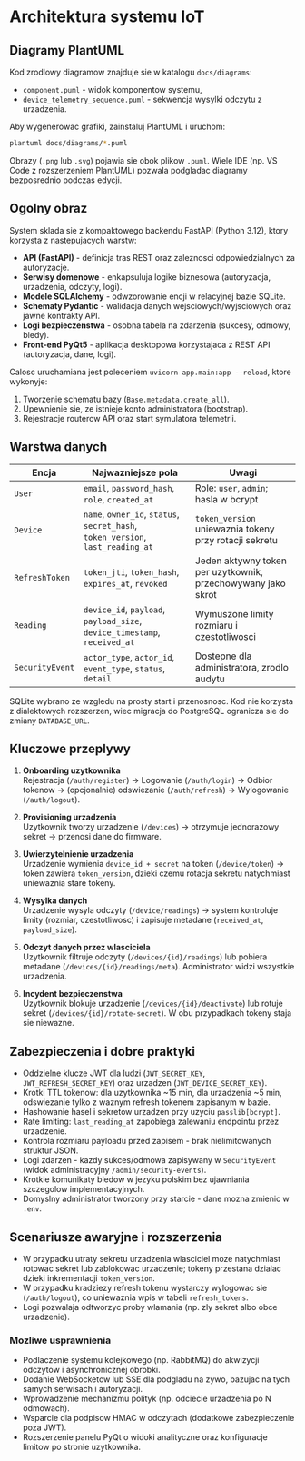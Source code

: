 # Architektura systemu IoT

## Diagramy PlantUML

Kod zrodlowy diagramow znajduje sie w katalogu `docs/diagrams`:

- `component.puml` - widok komponentow systemu,
- `device_telemetry_sequence.puml` - sekwencja wysylki odczytu z urzadzenia.

Aby wygenerowac grafiki, zainstaluj PlantUML i uruchom:

```bash
plantuml docs/diagrams/*.puml
```

Obrazy (`.png` lub `.svg`) pojawia sie obok plikow `.puml`. Wiele IDE (np. VS Code z rozszerzeniem PlantUML) pozwala podgladac diagramy bezposrednio podczas edycji.

## Ogolny obraz

System sklada sie z kompaktowego backendu FastAPI (Python 3.12), ktory korzysta z nastepujacych warstw:

- **API (FastAPI)** - definicja tras REST oraz zaleznosci odpowiedzialnych za autoryzacje.
- **Serwisy domenowe** - enkapsuluja logike biznesowa (autoryzacja, urzadzenia, odczyty, logi).
- **Modele SQLAlchemy** - odwzorowanie encji w relacyjnej bazie SQLite.
- **Schematy Pydantic** - walidacja danych wejsciowych/wyjsciowych oraz jawne kontrakty API.
- **Logi bezpieczenstwa** - osobna tabela na zdarzenia (sukcesy, odmowy, bledy).
- **Front-end PyQt5** - aplikacja desktopowa korzystajaca z REST API (autoryzacja, dane, logi).

Calosc uruchamiana jest poleceniem `uvicorn app.main:app --reload`, ktore wykonyje:

1. Tworzenie schematu bazy (`Base.metadata.create_all`).
2. Upewnienie sie, ze istnieje konto administratora (bootstrap).
3. Rejestracje routerow API oraz start symulatora telemetrii.

## Warstwa danych

| Encja | Najwazniejsze pola | Uwagi |
| --- | --- | --- |
| `User` | `email`, `password_hash`, `role`, `created_at` | Role: `user`, `admin`; hasla w bcrypt |
| `Device` | `name`, `owner_id`, `status`, `secret_hash`, `token_version`, `last_reading_at` | `token_version` uniewaznia tokeny przy rotacji sekretu |
| `RefreshToken` | `token_jti`, `token_hash`, `expires_at`, `revoked` | Jeden aktywny token per uzytkownik, przechowywany jako skrot |
| `Reading` | `device_id`, `payload`, `payload_size`, `device_timestamp`, `received_at` | Wymuszone limity rozmiaru i czestotliwosci |
| `SecurityEvent` | `actor_type`, `actor_id`, `event_type`, `status`, `detail` | Dostepne dla administratora, zrodlo audytu |

SQLite wybrano ze wzgledu na prosty start i przenosnosc. Kod nie korzysta z dialektowych rozszerzen, wiec migracja do PostgreSQL ogranicza sie do zmiany `DATABASE_URL`.

## Kluczowe przeplywy

1. **Onboarding uzytkownika**  
   Rejestracja (`/auth/register`) -> Logowanie (`/auth/login`) -> Odbior tokenow -> (opcjonalnie) odswiezanie (`/auth/refresh`) -> Wylogowanie (`/auth/logout`).

2. **Provisioning urzadzenia**  
   Uzytkownik tworzy urzadzenie (`/devices`) -> otrzymuje jednorazowy sekret -> przenosi dane do firmware.

3. **Uwierzytelnienie urzadzenia**  
   Urzadzenie wymienia `device_id + secret` na token (`/device/token`) -> token zawiera `token_version`, dzieki czemu rotacja sekretu natychmiast uniewaznia stare tokeny.

4. **Wysylka danych**  
   Urzadzenie wysyla odczyty (`/device/readings`) -> system kontroluje limity (rozmiar, czestotliwosc) i zapisuje metadane (`received_at`, `payload_size`).

5. **Odczyt danych przez wlasciciela**  
   Uzytkownik filtruje odczyty (`/devices/{id}/readings`) lub pobiera metadane (`/devices/{id}/readings/meta`). Administrator widzi wszystkie urzadzenia.

6. **Incydent bezpieczenstwa**  
   Uzytkownik blokuje urzadzenie (`/devices/{id}/deactivate`) lub rotuje sekret (`/devices/{id}/rotate-secret`). W obu przypadkach tokeny staja sie niewazne.

## Zabezpieczenia i dobre praktyki

- Oddzielne klucze JWT dla ludzi (`JWT_SECRET_KEY`, `JWT_REFRESH_SECRET_KEY`) oraz urzadzen (`JWT_DEVICE_SECRET_KEY`).
- Krotki TTL tokenow: dla uzytkownika ~15 min, dla urzadzenia ~5 min, odswiezanie tylko z waznym refresh tokenem zapisanym w bazie.
- Hashowanie hasel i sekretow urzadzen przy uzyciu `passlib[bcrypt]`.
- Rate limiting: `last_reading_at` zapobiega zalewaniu endpointu przez urzadzenie.
- Kontrola rozmiaru payloadu przed zapisem - brak nielimitowanych struktur JSON.
- Logi zdarzen - kazdy sukces/odmowa zapisywany w `SecurityEvent` (widok administracyjny `/admin/security-events`).
- Krotkie komunikaty bledow w jezyku polskim bez ujawniania szczegolow implementacyjnych.
- Domyslny administrator tworzony przy starcie - dane mozna zmienic w `.env`.

## Scenariusze awaryjne i rozszerzenia

- W przypadku utraty sekretu urzadzenia wlasciciel moze natychmiast rotowac sekret lub zablokowac urzadzenie; tokeny przestana dzialac dzieki inkrementacji `token_version`.
- W przypadku kradziezy refresh tokenu wystarczy wylogowac sie (`/auth/logout`), co uniewaznia wpis w tabeli `refresh_tokens`.
- Logi pozwalaja odtworzyc proby wlamania (np. zly sekret albo obce urzadzenie).

### Mozliwe usprawnienia

- Podlaczenie systemu kolejkowego (np. RabbitMQ) do akwizycji odczytow i asynchronicznej obrobki.
- Dodanie WebSocketow lub SSE dla podgladu na zywo, bazujac na tych samych serwisach i autoryzacji.
- Wprowadzenie mechanizmu polityk (np. odciecie urzadzenia po N odmowach).
- Wsparcie dla podpisow HMAC w odczytach (dodatkowe zabezpieczenie poza JWT).
- Rozszerzenie panelu PyQt o widoki analityczne oraz konfiguracje limitow po stronie uzytkownika.
